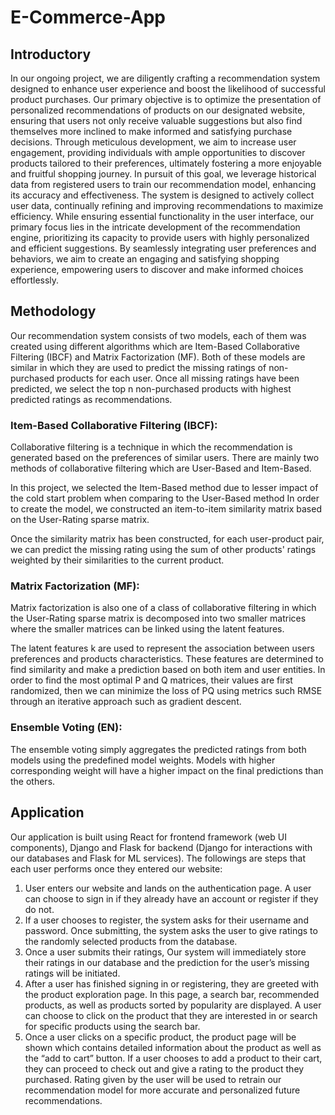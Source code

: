 # E-Commerce-App
## Introductory
In our ongoing project, we are diligently crafting a recommendation system designed to enhance user experience and boost the likelihood of successful product purchases.
Our primary objective is to optimize the presentation of personalized recommendations of products on our designated website, ensuring that users not only receive valuable suggestions but also find themselves more inclined to make informed and satisfying purchase decisions.
Through meticulous development, we aim to increase user engagement, providing individuals with ample opportunities to discover products tailored to their preferences, ultimately fostering a more enjoyable and fruitful shopping journey.
In pursuit of this goal, we leverage historical data from registered users to train our recommendation model, enhancing its accuracy and effectiveness. The system is designed to actively collect user data, continually refining and improving recommendations to maximize efficiency.
While ensuring essential functionality in the user interface, our primary focus lies in the intricate development of the recommendation engine, prioritizing its capacity to provide users with highly personalized and efficient suggestions.
By seamlessly integrating user preferences and behaviors, we aim to create an engaging and satisfying shopping experience, empowering users to discover and make informed choices effortlessly.

## Methodology
Our recommendation system consists of two models, each of them was created using different algorithms which are Item-Based Collaborative Filtering (IBCF) and Matrix Factorization (MF). Both of these models are similar in which they are used to predict the missing ratings of non-purchased products for each user. Once all missing ratings have been predicted, we select the top n non-purchased products with highest predicted ratings as recommendations.

### Item-Based Collaborative Filtering (IBCF):
Collaborative filtering is a technique in which the recommendation is generated based on the preferences of similar users. There are mainly two methods of collaborative filtering which are User-Based and Item-Based.

In this project, we selected the Item-Based method due to lesser impact of the cold start problem when comparing to the User-Based method
In order to create the model, we constructed an item-to-item similarity matrix based on the User-Rating sparse matrix.

Once the similarity matrix has been constructed, for each user-product pair, we can predict the missing rating using the sum of other products' ratings weighted by their similarities to the current product.

### Matrix Factorization (MF):
Matrix factorization is also one of a class of collaborative filtering in which the User-Rating sparse matrix is decomposed into two smaller matrices where the smaller matrices can be linked using the latent features.

The latent features k are used to represent the association between users preferences and products characteristics. These features are determined to find similarity and make a prediction based on both item and user entities.
In order to find the most optimal P and Q matrices, their values are first randomized, then we can minimize the loss of PQ using metrics such RMSE through an iterative approach such as gradient descent.

### Ensemble Voting (EN):
The ensemble voting simply aggregates the predicted ratings from both models using the predefined model weights. Models with higher corresponding weight will have a higher impact on the final predictions than the others.

## Application
Our application is built using React for frontend framework (web UI components), Django and Flask for backend (Django for interactions with our databases and Flask for ML services).
The followings are steps that each user performs once they entered our website:
1. User enters our website and lands on the authentication page. A user can choose to sign in if they already have an account or register if they do not.
2. If a user chooses to register, the system asks for their username and password. Once submitting, the system asks the user to give ratings to the randomly selected products from the database.
3. Once a user submits their ratings, Our system will immediately store their ratings in our database and the prediction for the user’s missing ratings will be initiated.
4. After a user has finished signing in or registering, they are greeted with the product exploration page. In this page, a search bar, recommended products, as well as products sorted by popularity are displayed. A user can choose to click on the product that they are interested in or search for specific products using the search bar.
5. Once a user clicks on a specific product, the product page will be shown which contains detailed information about the product as well as the “add to cart” button. If a user chooses to add a product to their cart, they can proceed to check out and give a rating to the product they purchased. Rating given by the user will be used to retrain our recommendation model for more accurate and personalized future recommendations.
